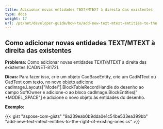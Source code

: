 ```yaml
---
title: Adicionar novas entidades TEXT/MTEXT à direita das existentes
type: docs
weight: 17
url: /pt/net/developer-guide/how-to/add-new-text-mtext-entities-to-the-right-of-existing-ones/
---
```


## **Como adicionar novas entidades TEXT/MTEXT à direita das existentes**

**Problema:** Como adicionar novas entidades TEXT/MTEXT à direita das existentes (CADNET-8172).

**Dicas:** Para fazer isso, crie um objeto CadBaseEntity, crie um CadMText ou CadText com texto, no novo objeto adicione cadImage.Layouts["Model"].BlockTableRecordHandle do desenho ao campo SoftOwner e adicione-o ao bloco cadImage.BlockEntities[" *MODEL_SPACE"] e adicione o novo objeto às entidades do desenho.

**Exemplo:**

{{< gist "aspose-com-gists" "9a239eab0b9dda0e1c54be533ea399bb" "add-new-text-mtext-entities-to-the-right-of-existing-ones.cs" >}}
